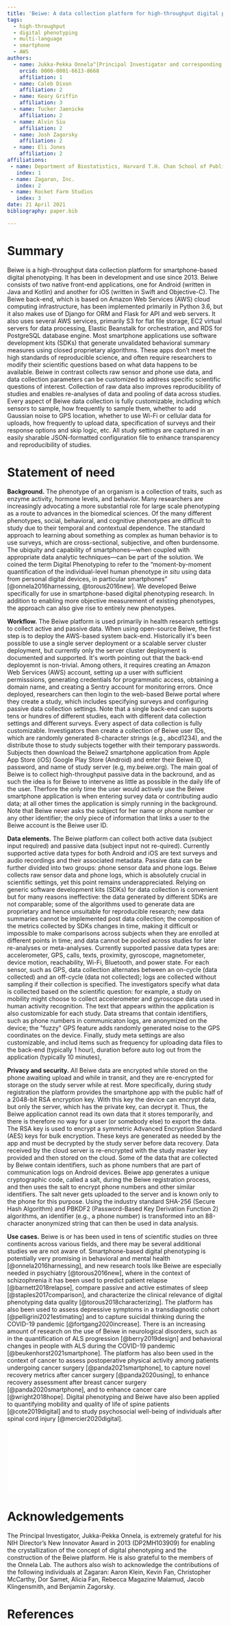 ```yaml
---
title: 'Beiwe: A data collection platform for high-throughput digital phenotyping'
tags:
  - high-throughput
  - digital phenotyping
  - multi-language
  - smartphone
  - AWS
authors:
  - name: Jukka-Pekka Onnela^[Principal Investigator and corresponding author.]
    orcid: 0000-0001-6613-8668
    affiliation: 1
  - name: Caleb Dixon
    affiliation: 2
  - name: Keary Griffin
    affiliation: 3
  - name: Tucker Jaenicke
    affiliation: 2
  - name: Alvin Siu
    affiliation: 2
  - name: Josh Zagorsky
    affiliation: 2
  - name: Eli Jones
    affiliation: 2
affiliations:
 - name: Department of Biostatistics, Harvard T.H. Chan School of Public Health, Harvard University
   index: 1
 - name: Zagaran, Inc.
   index: 2
 - name: Rocket Farm Studios
   index: 3
date: 21 April 2021
bibliography: paper.bib

---
```


# Summary

Beiwe is a high-throughput data collection platform for smartphone-based digital phenotyping. It has been in development and use since 2013. Beiwe consists of two native front-end applications, one for Android (written in Java and Kotlin) and another for iOS (written in Swift and Objective-C). The Beiwe back-end, which is based on Amazon Web Services (AWS) cloud computing infrastructure, has been implemented primarily in Python 3.6, but it also makes use of Django for ORM and Flask for API and web servers. It also uses several AWS services, primarily S3 for flat file storage, EC2 virtual servers for data processing, Elastic Beanstalk for orchestration, and RDS for PostgreSQL database engine. Most smartphone applications use software development kits (SDKs) that generate unvalidated behavioral summary measures using closed proprietary algorithms. These apps don’t meet the high standards of reproducible science, and often require researchers to modify their scientific questions based on what data happens to be available. Beiwe in contrast collects raw sensor and phone use data, and data collection parameters can be customized to address specific scientific questions of interest. Collection of raw data also improves reproducibility of studies and enables re-analyses of data and pooling of data across studies. Every aspect of Beiwe data collection is fully customizable, including which sensors to sample, how frequently to sample them, whether to add Gaussian noise to GPS location, whether to use Wi-Fi or cellular data for uploads, how frequently to upload data, specification of surveys and their response options and skip logic, etc. All study settings are captured in an easily sharable JSON-formatted configuration file to enhance transparency and reproducibility of studies.

# Statement of need

**Background.** The phenotype of an organism is a collection of traits, such as enzyme activity, hormone levels, and behavior. Many researchers are increasingly advocating a more substantial role for large scale phenotyping as a route to advances in the biomedical sciences. Of the many different phenotypes, social, behavioral, and cognitive phenotypes are difficult to study due to their temporal and contextual dependence. The standard approach to learning about something as complex as human behavior is to use surveys, which are cross-sectional, subjective, and often burdensome. The ubiquity and capability of smartphones—when coupled with appropriate data analytic techniques—can be part of the solution. We coined the term Digital Phenotyping to refer to the “moment-by-moment quantification of the individual-level human phenotype *in situ* using data from personal digital devices, in particular smartphones” [@onnela2016harnessing, @torous2016new]. We developed Beiwe specifically for use in smartphone-based digital phenotyping research. In addition to enabling more objective measurement of existing phenotypes, the approach can also give rise to entirely new phenotypes.

**Workflow.** The Beiwe platform is used primarily in health research settings to collect active and passive data. When using open-source Beiwe, the first step is to deploy the AWS-based system back-end. Historically it's been possible to use a single server deployment or a scalable server cluster deployment, but currently only the server cluster deployment is documented and supported. It's worth pointing out that the back-end deployemnt is non-trivial. Among others, it requires creating an Amazon Web Services (AWS) account, setting up a user with sufficient permisssions, generating credentials for programmatic access, obtaining a domain name, and creating a Sentry account for monitoring errors. Once deployed, researchers can then login to the web-based Beiwe portal where they create a study, which includes specifying surveys and configuring passive data collection settings. Note that a single back-end can suports tens or hundres of different studies, each with different data collection settings and different surveys. Every aspect of data collection is fully customizable. Investigators then create a collection of Beiwe user IDs, which are randomly generated 8-character strings (e.g., abcd1234), and the distribute those to study subjects together with their temporary passwords. Subjects then download the Beiwe2 smartphone application from Apple App Store (iOS) Google Play Store (Android) and enter their Beiwe ID, password, and name of study server (e.g, my.beiwe.org). The main goal of Beiwe is to collect high-throughput passive data in the backround, and as such the idea is for Beiwe to intervene as little as possible in the daily life of the user. Therfore the only time the user would actively use the Beiwe smartphone application is when entering survey data or contributing audio data; at all other times the application is simply running in the background. Note that Beiwe never asks the subject for her name or phone number or any other identifier; the only piece of information that links a user to the Beiwe account is the Beiwe user ID.

**Data elements.** The Beiwe platform can collect both active data (subject input required) and passive data (subject input not re-quired). Currently supported active data types for both Android and iOS are text surveys and audio recordings and their associated metadata. Passive data can be further divided into two groups: phone sensor data and phone logs. Beiwe collects raw sensor data and phone logs, which is absolutely crucial in scientific settings, yet this point remains underappreciated. Relying on generic software development kits (SDKs) for data collection is convenient but for many reasons ineffective: the data generated by different SDKs are not comparable; some of the algorithms used to generate data are proprietary and hence unsuitable for reproducible research; new data summaries cannot be implemented post data collection; the composition of the metrics collected by SDKs changes in time, making it difficult or impossible to make comparisons across subjects when they are enrolled at different points in time; and data cannot be pooled across studies for later re-analyses or meta-analyses. Currently supported passive data types are: accelerometer, GPS, calls, texts, proximity, gyroscope, magnetometer, device motion, reachability, Wi-Fi, Bluetooth, and power state. For each sensor, such as GPS, data collection alternates between an on-cycle (data collected) and an off-cycle (data not collected); logs are collected without sampling if their collection is specified. The investigators specify what data is collected based on the scientific question: for example, a study on mobility might choose to collect accelerometer and gyroscope data used in human activity recognition. The text that appears within the application is also customizable for each study. Data streams that contain identifiers, such as phone numbers in communicaton logs, are anonymized on the device; the "fuzzy" GPS feature adds randomly generated noise to the GPS coordinates on the device. Finally, study meta settings are also customizable, and includ items such as frequency for uploading data files to the back-end (typically 1 hour), duration before auto log out from the application (typically 10 minutes), 

**Privacy and security.** All Beiwe data are encrypted while stored on the phone awaiting upload and while in transit, and they are re-encrypted for storage on the study server while at rest. More specifically, during study registration the platform provides the smartphone app with the public half of a 2048-bit RSA encryption key. With this key the device can encrypt data, but only the server, which has the private key, can decrypt it. Thus, the Beiwe application cannot read its own data that it stores temporarily, and there is therefore no way for a user (or somebody else) to export the data. The RSA key is used to encrypt a symmetric Advanced Encryption Standard (AES) keys for bulk encryption. These keys are generated as needed by the app and must be decrypted by the study server before data recovery. Data received by the cloud server is re-encrypted with the study master key provided and then stored on the cloud. Some of the data that are collected by Beiwe contain identifiers, such as phone numbers that are part of communication logs on Android devices. Beiwe app generates a unique cryptographic code, called a salt, during the Beiwe registration process, and then uses the salt to encrypt phone numbers and other similar identifiers. The salt never gets uploaded to the server and is known only to the phone for this purpose. Using the industry standard SHA-256 (Secure Hash Algorithm) and PBKDF2 (Password-Based Key Derivation Function 2) algorithms, an identifier (e.g., a phone number) is transformed into an 88-character anonymized string that can then be used in data analysis. 

**Use cases.** Beiwe is or has been used in tens of scientific studies on three continents across various fields, and there may be several additional studies we are not aware of. Smartphone-based digital phenotyping is potentially very promising in behavioral and mental health [@onnela2016harnessing], and new research tools like Beiwe are especially needed in psychiatry [@torous2016new], where in the context of schizophrenia it has been used to predict patient relapse [@barnett2018relapse], compare passive and active estimates of sleep [@staples2017comparison], and characterize the clinical relevance of digital phenotyping data quality [@torous2018characterizing]. The platform has also been used to assess depressive symptoms in a transdiagnostic cohort [@pelligrini2021estimating] and to capture suicidal thinking during the COVID-19 pandemic [@fortgang2020increase]. There is an increasing amount of research on the use of Beiwe in neurological disorders, such as in the quantification of ALS progression [@berry2019design] and behavioral changes in people with ALS during the COVID-19 pandemic [@beukenhorst2021smartphone]. The platform has also been used in the context of cancer to assess postoperative physical activity among patients undergoing cancer surgery [@panda2021smartphone], to capture novel recovery metrics after cancer surgery [@panda2020using], to enhance recovery assessment after breast cancer surgery [@panda2020smartphone], and to enhance cancer care [@wright2018hope]. Digital phenotyping and Beiwe have also been applied to quantifying mobility and quality of life of spine patients [@cote2019digital] and to study psychosocial well-being of individuals after spinal cord injury [@mercier2020digital].

![Digital phenotyping consists of collection and analysis of high-throughput data from personal digital devices. This bipartite graph represents a schematic mapping between various data streams of a device and a subset of phenotypes. The circular nodes on the left correspond to traditional phenotypes, such as height and blood type; those on the right correspond to social and behavioral phenotypes that have traditionally eluded capture in free-living settings but can now be obtained using smartphones, such as sociability and physical activity; some of the phenotypes overlap, such as those related to sleep.\label{fig:schematic}](schematic.pdf)

# Acknowledgements

The Principal Investigator, Jukka-Pekka Onnela, is extremely grateful for his NIH Director’s New Innovator Award in 2013 (DP2MH103909) for enabling the crystallization of the concept of digital phenotyping and the construction of the Beiwe platform. He is also grateful to the members of the Onnela Lab. The authors also wish to acknowledge the contributions of the following individuals at Zagaran: Aaron Klein, Kevin Fan, Christopher McCarthy, Dor Samet, Alicia Fan, Rebecca Magazine Malamud, Jacob Klingensmith, and Benjamin Zagorsky.

# References
